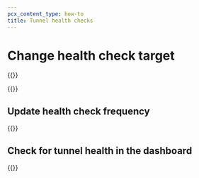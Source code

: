 ```yaml
---
pcx_content_type: how-to
title: Tunnel health checks
---
```


# Change health check target

{{<render file="_change-health-check-target.md" withParameters="/magic-wan/get-started/configure-tunnels/#add-tunnels">}}

{{<render file="_icmp-mfirewall.md" productFolder="magic-transit">}}

## Update health check frequency

{{<render file="_update-tunnel-health-checks-frequency.md" productFolder="magic-transit" withParameters="/magic-wan/reference/probe-construction/;;/magic-wan/get-started/configure-tunnels/#add-tunnels" >}}

## Check for tunnel health in the dashboard

{{<render file="_tunnel-healthchecks-dash.md" withParameters="**Magic WAN** > **Tunnel health check**" >}}